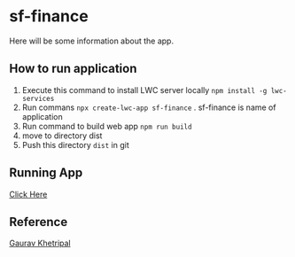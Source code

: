 # sf-finance

Here will be some information about the app.

## How to run application
1. Execute this command to install LWC server locally `npm install -g lwc-services`
1. Run commans `npx create-lwc-app sf-finance` . sf-finance is name of application
1. Run command to build web app `npm run build`
1. move to directory dist
1. Push this directory `dist` in git

## Running App
[Click Here](https://jitendrazaa.github.io/firebase-lwc/dist/index.html)

## Reference
[Gaurav Khetripal](https://dev.to/salesforcedevs/how-to-create-host-and-deploy-an-lwc-oss-app-1h8p)
 